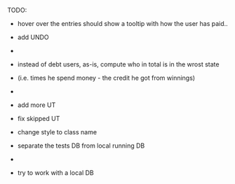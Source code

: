 TODO:

- hover over the entries should show a tooltip with how the user has paid..

- add UNDO
- 
- instead of debt users, as-is, compute who in total is in the wrost state
- (i.e. times he spend money - the credit he got from winnings)
-
- add more UT
- fix skipped UT

- change style to class name

- separate the tests DB from local running DB
-
- try to work with a local DB
